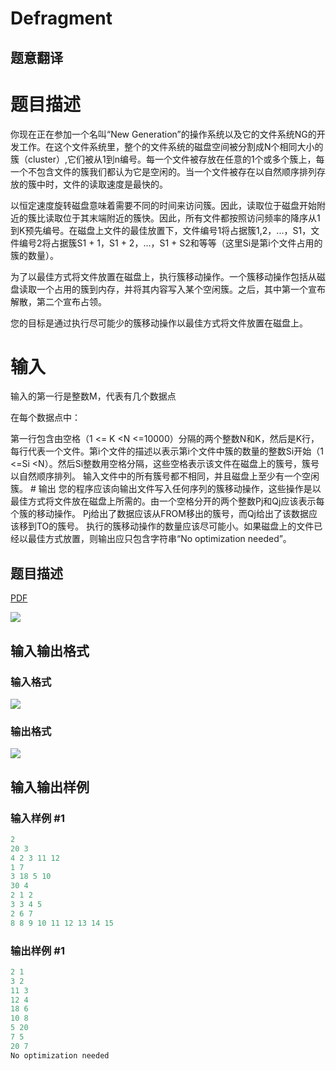 # Defragment

## 题意翻译

# 题目描述

你现在正在参加一个名叫“New Generation”的操作系统以及它的文件系统NG的开发工作。在这个文件系统里，整个的文件系统的磁盘空间被分割成N个相同大小的簇（cluster）,它们被从1到n编号。每一个文件被存放在任意的1个或多个簇上，每一个不包含文件的簇我们都认为它是空闲的。当一个文件被存在以自然顺序排列存放的簇中时，文件的读取速度是最快的。

以恒定速度旋转磁盘意味着需要不同的时间来访问簇。因此，读取位于磁盘开始附近的簇比读取位于其末端附近的簇快。因此，所有文件都按照访问频率的降序从1到K预先编号。在磁盘上文件的最佳放置下，文件编号1将占据簇1,2，...，S1，文件编号2将占据簇S1 + 1，S1 + 2，...，S1 + S2和等等（这里Si是第i个文件占用的簇的数量）。

为了以最佳方式将文件放置在磁盘上，执行簇移动操作。一个簇移动操作包括从磁盘读取一个占用的簇到内存，并将其内容写入某个空闲簇。之后，其中第一个宣布解散，第二个宣布占领。

您的目标是通过执行尽可能少的簇移动操作以最佳方式将文件放置在磁盘上。

# 输入

输入的第一行是整数M，代表有几个数据点

在每个数据点中：

第一行包含由空格（1 <= K <N <=10000）分隔的两个整数N和K，然后是K行，每行代表一个文件。第i个文件的描述以表示第i个文件中簇的数量的整数Si开始（1 <=Si <N）。然后Si整数用空格分隔，这些空格表示该文件在磁盘上的簇号，簇号以自然顺序排列。 输入文件中的所有簇号都不相同，并且磁盘上至少有一个空闲簇。 # 输出 您的程序应该向输出文件写入任何序列的簇移动操作，这些操作是以最佳方式将文件放在磁盘上所需的。由一个空格分开的两个整数Pj和Qj应该表示每个簇的移动操作。 Pj给出了数据应该从FROM移出的簇号，而Qj给出了该数据应该移到TO的簇号。 执行的簇移动操作的数量应该尽可能小。如果磁盘上的文件已经以最佳方式放置，则输出应只包含字符串“No optimization needed”。

## 题目描述

[problemUrl]: https://uva.onlinejudge.org/index.php?option=com_onlinejudge&Itemid=8&category=8&page=show_problem&problem=610

[PDF](https://uva.onlinejudge.org/external/6/p669.pdf)

![](https://cdn.luogu.com.cn/upload/vjudge_pic/UVA669/48b2c3843f82d8131716ce733be29f4f4c8218d3.png)

## 输入输出格式

### 输入格式

![](https://cdn.luogu.com.cn/upload/vjudge_pic/UVA669/88df09ffcfbedff0232f2e28cb44bb309c99c576.png)

### 输出格式

![](https://cdn.luogu.com.cn/upload/vjudge_pic/UVA669/7687eb6635c4242a59e8fc542dc16edf98856154.png)

## 输入输出样例

### 输入样例 #1

```cpp
2
20 3
4 2 3 11 12
1 7
3 18 5 10
30 4
2 1 2
3 3 4 5
2 6 7
8 8 9 10 11 12 13 14 15
```


### 输出样例 #1

```cpp
2 1
3 2
11 3
12 4
18 6
10 8
5 20
7 5
20 7
No optimization needed
```


